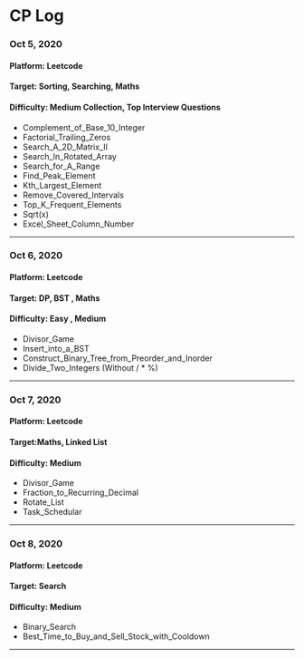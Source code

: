 # CP Log
### Oct 5, 2020
#### Platform: Leetcode
#### Target: Sorting, Searching, Maths
#### Difficulty: Medium Collection, Top Interview Questions

- Complement_of_Base_10_Integer
- Factorial_Trailing_Zeros
- Search_A_2D_Matrix_II
- Search_In_Rotated_Array
- Search_for_A_Range
- Find_Peak_Element
- Kth_Largest_Element
- Remove_Covered_Intervals
- Top_K_Frequent_Elements
- Sqrt(x)
- Excel_Sheet_Column_Number 

---

### Oct 6, 2020
#### Platform: Leetcode
#### Target: DP, BST , Maths
#### Difficulty: Easy , Medium

- Divisor_Game  
- Insert_into_a_BST
- Construct_Binary_Tree_from_Preorder_and_Inorder
- Divide_Two_Integers (Without / * %)

---

### Oct 7, 2020
#### Platform: Leetcode
#### Target:Maths, Linked List
#### Difficulty: Medium

- Divisor_Game  
- Fraction_to_Recurring_Decimal
- Rotate_List
- Task_Schedular

---

### Oct 8, 2020
#### Platform: Leetcode
#### Target: Search
#### Difficulty: Medium

- Binary_Search
- Best_Time_to_Buy_and_Sell_Stock_with_Cooldown

---